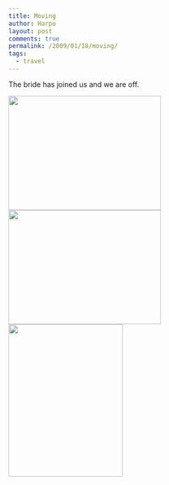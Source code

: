 ```yaml
---
title: Moving
author: Harpo
layout: post
comments: true
permalink: /2009/01/18/moving/
tags:
  - travel
---
```

The bride has joined us and we are off.

[<img src="http://www.harpojaeger.com/assets/media/wp-content/uploads/2009/01/l-640-480-4b3f3adb-afcf-4113-8e4c-063df169a1e8.jpeg" alt="" width="300" height="225" class="alignnone size-full wp-image-364" />][1][<img src="http://www.harpojaeger.com/assets/media/wp-content/uploads/2009/01/l-640-480-945d8ee6-a5d3-40cd-9af9-83ea90e6dc22.jpeg" alt="" width="300" height="225" class="alignnone size-full wp-image-364" />][2][<img src="http://www.harpojaeger.com/assets/media/wp-content/uploads/2009/01/p-640-480-25c5ce78-b763-4acc-97ea-3af083454761.jpeg" alt="" width="225" height="300" class="alignnone size-full wp-image-364" />][3]

 [1]: http://www.harpojaeger.com/assets/media/wp-content/uploads/2009/01/l-640-480-4b3f3adb-afcf-4113-8e4c-063df169a1e8.jpeg
 [2]: http://www.harpojaeger.com/assets/media/wp-content/uploads/2009/01/l-640-480-945d8ee6-a5d3-40cd-9af9-83ea90e6dc22.jpeg
 [3]: http://www.harpojaeger.com/assets/media/wp-content/uploads/2009/01/p-640-480-25c5ce78-b763-4acc-97ea-3af083454761.jpeg